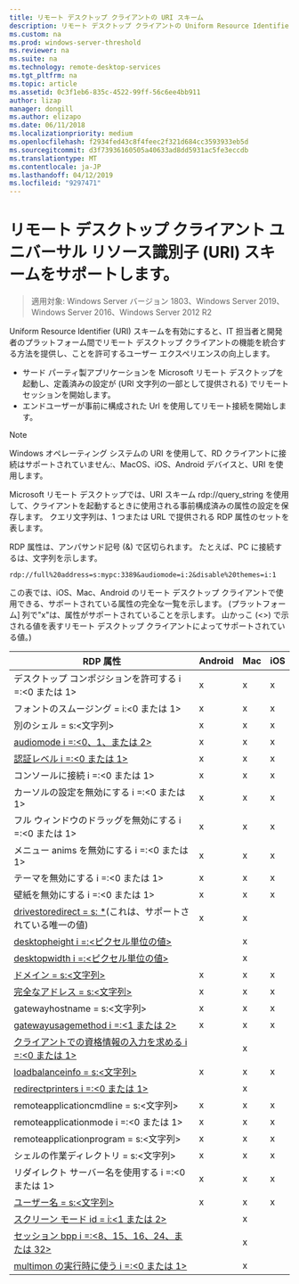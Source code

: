 ```yaml
---
title: リモート デスクトップ クライアントの URI スキーム
description: リモート デスクトップ クライアントの Uniform Resource Identifier スキームについて説明します
ms.custom: na
ms.prod: windows-server-threshold
ms.reviewer: na
ms.suite: na
ms.technology: remote-desktop-services
ms.tgt_pltfrm: na
ms.topic: article
ms.assetid: 0c3f1eb6-835c-4522-99ff-56c6ee4bb911
author: lizap
manager: dongill
ms.author: elizapo
ms.date: 06/11/2018
ms.localizationpriority: medium
ms.openlocfilehash: f2934fed43c8f4feec2f321d684cc3593933eb5d
ms.sourcegitcommit: d3f73936160505a40633ad8dd5931ac5fe3eccdb
ms.translationtype: MT
ms.contentlocale: ja-JP
ms.lasthandoff: 04/12/2019
ms.locfileid: "9297471"
---
```

# リモート デスクトップ クライアント ユニバーサル リソース識別子 (URI) スキームをサポートします。

>適用対象: Windows Server バージョン 1803、Windows Server 2019、Windows Server 2016、Windows Server 2012 R2

Uniform Resource Identifier (URI) スキームを有効にすると、IT 担当者と開発者のプラットフォーム間でリモート デスクトップ クライアントの機能を統合する方法を提供し、ことを許可するユーザー エクスペリエンスの向上します。 

- サード パーティ製アプリケーションを Microsoft リモート デスクトップを起動し、定義済みの設定が (URI 文字列の一部として提供される) でリモート セッションを開始します。
- エンドユーザーが事前に構成された Url を使用してリモート接続を開始します。

>[!NOTE]
> Windows オペレーティング システムの URI を使用して、RD クライアントに接続はサポートされていません:、MacOS、iOS、Android デバイスと、URI を使用します。

Microsoft リモート デスクトップでは、URI スキーム rdp://query_string を使用して、クライアントを起動するときに使用される事前構成済みの属性の設定を保存します。 クエリ文字列は、1 つまたは URL で提供される RDP 属性のセットを表します。 

RDP 属性は、アンパサンド記号 (&) で区切られます。 たとえば、PC に接続するは、文字列を示します。

```
rdp://full%20address=s:mypc:3389&audiomode=i:2&disable%20themes=i:1
```

この表では、iOS、Mac、Android のリモート デスクトップ クライアントで使用できる、サポートされている属性の完全な一覧を示します。 (プラットフォーム] 列で"x"は、属性がサポートされていることを示します。 山かっこ (<>) で示される値を表すリモート デスクトップ クライアントによってサポートされている値。)

| **RDP 属性**                                           | **Android** | **Mac** | **iOS** |
|---------------------------------------------------------|---------|-----|-----|
| デスクトップ コンポジションを許可する i =:&lt;0 または 1&gt;                    | x       | x   | x   |
| フォントのスムージング = i:<0 または 1&gt;                         | x       | x   | x   |
| 別のシェル = s:&lt;文字列&gt;                              | x       | x   | x   |
| [audiomode i =:&lt;0、1、または 2&gt;](https://technet.microsoft.com/library/ff393707.aspx)                                | x       | x   | x   |
| [認証レベル i =:&lt;0 または 1&gt;](https://technet.microsoft.com/library/ff393709.aspx)                         | x       | x   | x   |
| コンソールに接続 i =:&lt;0 または 1&gt;                           | x       | x   | x   |
| カーソルの設定を無効にする i =:&lt;0 または 1&gt;                      | x       | x   | x   |
| フル ウィンドウのドラッグを無効にする i =:&lt;0 または 1&gt;                     | x       | x   | x   |
| メニュー anims を無効にする i =:&lt;0 または 1&gt;                           | x       | x   | x   |
| テーマを無効にする i =:&lt;0 または 1&gt;                               | x       | x   | x   |
| 壁紙を無効にする i =:&lt;0 または 1&gt;                            | x       | x   | x   |
| [drivestoredirect = s: *](https://technet.microsoft.com/library/ff393728(v=ws.10).aspx)(これは、サポートされている唯一の値) | x       | x   |     |
| [desktopheight i =:&lt;ピクセル単位の値&gt;](https://technet.microsoft.com/library/ff393702.aspx)                       |         | x   |     |
| [desktopwidth i =:&lt;ピクセル単位の値&gt;](https://technet.microsoft.com/library/ff393697.aspx)                        |         | x   |     |
| [ドメイン = s:&lt;文字列&gt;](https://technet.microsoft.com/library/ff393673.aspx)                           | x | x | x |
| [完全なアドレス = s:&lt;文字列&gt;](https://technet.microsoft.com/library/ff393661.aspx)                     | x | x | x |
| gatewayhostname = s:&lt;文字列&gt;                  | x | x | x |
| [gatewayusagemethod i =:&lt;1 または 2&gt;](https://msdn.microsoft.com/aa381329.aspx)               | x | x | x |
| [クライアントでの資格情報の入力を求める i =:&lt;0 または 1&gt;](https://technet.microsoft.com/library/ff393660(v=ws.10).aspx) |   | x |   |
| [loadbalanceinfo = s:&lt;文字列&gt;](https://technet.microsoft.com/library/ff393684.aspx)                  | x | x | x |
| [redirectprinters i =:&lt;0 または 1&gt;](https://technet.microsoft.com/library/ff393671(v=ws.10).aspx)                 |   | x |   |
| remoteapplicationcmdline = s:&lt;文字列&gt;         | x | x | x |
| remoteapplicationmode i =:&lt;0 または 1&gt;            | x | x | x |
| remoteapplicationprogram = s:&lt;文字列&gt;         | x | x | x |
| シェルの作業ディレクトリ = s:&lt;文字列&gt;          | x | x | x |
| リダイレクト サーバー名を使用する i =:&lt;0 または 1&gt;      | x | x | x |
| [ユーザー名 = s:&lt;文字列&gt;](https://technet.microsoft.com/library/ff393678.aspx)                         | x | x | x |
| [スクリーン モード id = i:&lt;1 または 2&gt;](https://technet.microsoft.com/library/ff393692.aspx)                   |   | x |   |
| [セッション bpp i =:&lt;8、15、16、24、または 32&gt;](https://technet.microsoft.com/library/ff393680.aspx)        |   | x |   |
| [multimon の実行時に使う i =:&lt;0 または 1&gt;](https://technet.microsoft.com/library/ff393695(v=ws.10).aspx)          |   | x |   |